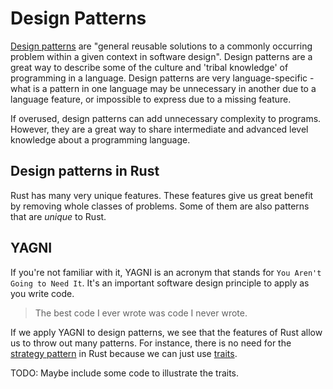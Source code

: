 # Design Patterns

[Design patterns](https://en.wikipedia.org/wiki/Software_design_pattern) are "general reusable
solutions to a commonly occurring problem within a given context in software design".
Design patterns are a great way to describe some of the culture and 'tribal knowledge'
of programming in a language.
Design patterns are very language-specific - what is a pattern in one language may be
unnecessary in another due to a language feature, or impossible to express due to a missing feature.

If overused, design patterns can add unnecessary complexity to programs.
However, they are a great way to share intermediate and advanced level knowledge about a programming language.

## Design patterns in Rust

Rust has many very unique features. These features give us great benefit by removing whole classes of problems.
Some of them are also patterns that are _unique_ to Rust.

## YAGNI

If you're not familiar with it, YAGNI is an acronym that stands for `You Aren't Going to Need It`.
It's an important software design principle to apply as you write code.

> The best code I ever wrote was code I never wrote.

If we apply YAGNI to design patterns, we see that the features of Rust allow us to throw out many patterns.
For instance, there is no need for the [strategy pattern](https://en.wikipedia.org/wiki/Strategy_pattern) in Rust
because we can just use [traits](https://doc.rust-lang.org/book/traits.html).

TODO: Maybe include some code to illustrate the traits.
